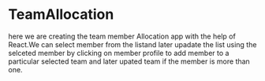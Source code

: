 # TeamAllocation
here we are creating the team member Allocation  app  with the help of React.We can select member from the listand later upadate the list using the selceted member by clicking on member profile to add  member to a particular selected team   and later upated team if the member is more than one. 
